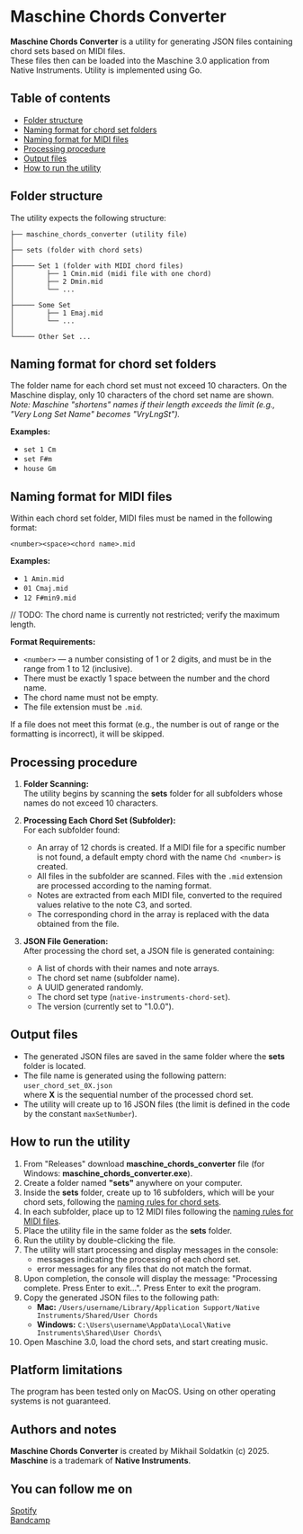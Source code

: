 # Maschine Chords Converter

**Maschine Chords Converter** is a utility for generating JSON files containing chord sets based on MIDI files.  
These files then can be loaded into the Maschine 3.0 application from Native Instruments. Utility is implemented using
Go.

## Table of contents

- [Folder structure](#folder-structure)
- [Naming format for chord set folders](#naming-format-for-chord-set-folders)
- [Naming format for MIDI files](#naming-format-for-midi-files)
- [Processing procedure](#processing-procedure)
- [Output files](#output-files)
- [How to run the utility](#how-to-run-the-utility)

## Folder structure

The utility expects the following structure:

```
├── maschine_chords_converter (utility file)
│ 
├── sets (folder with chord sets)
│ 
├───── Set 1 (folder with MIDI chord files)
│        ├── 1 Cmin.mid (midi file with one chord)
│        ├── 2 Dmin.mid
│        └── ...
│ 
├───── Some Set
│        ├── 1 Emaj.mid
│        └── ...
│ 
└───── Other Set ...
```

## Naming format for chord set folders

The folder name for each chord set must not exceed 10 characters. On the Maschine display, only 10 characters of
the chord set name are shown.  
*Note: Maschine "shortens" names if their length exceeds the limit (e.g., "Very Long Set Name" becomes "VryLngSt").*

**Examples:**

- `set 1 Cm`
- `set F#m`
- `house Gm`

## Naming format for MIDI files

Within each chord set folder, MIDI files must be named in the following format:

`<number><space><chord name>.mid`

**Examples:**

- `1 Amin.mid`
- `01 Cmaj.mid`
- `12 F#min9.mid`

// TODO: The chord name is currently not restricted; verify the maximum length.

**Format Requirements:**

- `<number>` — a number consisting of 1 or 2 digits, and must be in the range from 1 to 12 (inclusive).
- There must be exactly 1 space between the number and the chord name.
- The chord name must not be empty.
- The file extension must be `.mid`.

If a file does not meet this format (e.g., the number is out of range or the formatting is incorrect), it will be
skipped.

## Processing procedure

1. **Folder Scanning:**  
   The utility begins by scanning the **sets** folder for all subfolders whose names do not exceed 10 characters.

2. **Processing Each Chord Set (Subfolder):**  
   For each subfolder found:
    - An array of 12 chords is created. If a MIDI file for a specific number is not found, a default empty chord with
      the name `Chd <number>` is created.
    - All files in the subfolder are scanned. Files with the `.mid` extension are processed according to the naming
      format.
    - Notes are extracted from each MIDI file, converted to the required values relative to the note C3, and sorted.
    - The corresponding chord in the array is replaced with the data obtained from the file.

3. **JSON File Generation:**  
   After processing the chord set, a JSON file is generated containing:
    - A list of chords with their names and note arrays.
    - The chord set name (subfolder name).
    - A UUID generated randomly.
    - The chord set type (`native-instruments-chord-set`).
    - The version (currently set to "1.0.0").

## Output files

- The generated JSON files are saved in the same folder where the **sets** folder is located.
- The file name is generated using the following pattern:  
  `user_chord_set_0X.json`  
  where **X** is the sequential number of the processed chord set.
- The utility will create up to 16 JSON files (the limit is defined in the code by the constant `maxSetNumber`).

## How to run the utility

1. From "Releases" download **maschine_chords_converter** file (for Windows: **maschine_chords_converter.exe**).
2. Create a folder named **"sets"** anywhere on your computer.
3. Inside the **sets** folder, create up to 16 subfolders, which will be your chord sets, following
   the [naming rules for chord sets](#naming-format-for-chord-set-folders).
4. In each subfolder, place up to 12 MIDI files following
   the [naming rules for MIDI files](#naming-format-for-midi-files).
5. Place the utility file in the same folder as the **sets** folder.
6. Run the utility by double-clicking the file.
7. The utility will start processing and display messages in the console:
    - messages indicating the processing of each chord set.
    - error messages for any files that do not match the format.
8. Upon completion, the console will display the message: "Processing complete. Press Enter to exit...". Press Enter to
   exit the program.
9. Copy the generated JSON files to the following path:
    - **Mac:** `/Users/username/Library/Application Support/Native Instruments/Shared/User Chords`
    - **Windows:** `C:\Users\username\AppData\Local\Native Instruments\Shared\User Chords\`
10. Open Maschine 3.0, load the chord sets, and start creating music.

## Platform limitations

The program has been tested only on MacOS. Using on other operating systems is not guaranteed.

## Authors and notes

**Maschine Chords Converter** is created by Mikhail Soldatkin (c) 2025.  
**Maschine** is a trademark of **Native Instruments**.

## You can follow me on

[Spotify](https://open.spotify.com/artist/5y9uI0PQYtxPYZEL3X88JR)  
[Bandcamp](https://inchange.bandcamp.com/)  

